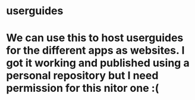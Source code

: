 # userguides
# We can use this to host userguides for the different apps as websites. I got it working and published using a personal repository but I need permission for this nitor one :(

